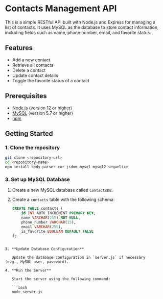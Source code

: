 # Contacts Management API

This is a simple RESTful API built with Node.js and Express for managing a list of contacts. It uses MySQL as the database to store contact information, including fields such as name, phone number, email, and favorite status.

## Features

- Add a new contact
- Retrieve all contacts
- Delete a contact
- Update contact details
- Toggle the favorite status of a contact

## Prerequisites

- [Node.js](https://nodejs.org/) (version 12 or higher)
- [MySQL](https://www.mysql.com/) (version 5.7 or higher)
- [npm](https://www.npmjs.com/)

## Getting Started

### 1. Clone the repository

```bash
git clone <repository-url>
cd <repository-name>
npm install body-parser cor jsdom mysql mysql2 sequelize
```
### 3. Set up MySQL Database

1. Create a new MySQL database called `ContactsDB`.
2. Create a `contacts` table with the following schema:

   ```sql
   CREATE TABLE contacts (
       id INT AUTO_INCREMENT PRIMARY KEY,
       name VARCHAR(255) NOT NULL,
       phone_number VARCHAR(15),
       email VARCHAR(255),
       is_favorite BOOLEAN DEFAULT FALSE
   );
```

3. **Update Database Configuration**

   Update the database configuration in `server.js` if necessary (e.g., MySQL user, password).

4. **Run the Server**

   Start the server using the following command:

   ```bash
   node server.js
```

